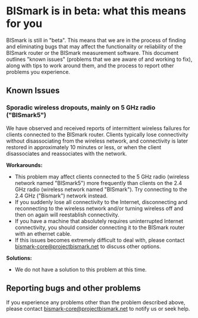 BISmark is in beta: what this means for you
===========================================

BISmark is still in "beta". This means that we are in the process of finding
and eliminating bugs that may affect the functionality or reliability of the
BISmark router or the BISmark measurement software. This document outlines
"known issues" (problems that we are aware of and working to fix), along with
tips to work around them, and the process to report other problems you
experience.

Known Issues
------------

### Sporadic wireless dropouts, mainly on 5 GHz radio ("BISmark5")

We have observed and received reports of intermittent wireless failures for
clients connected to the BISmark router. Clients typically lose connectivity
without disassociating from the wireless network, and connectivity is later
restored in approximately 10 minutes or less, or when the client disassociates
and reassociates with the network.

**Workarounds:**

- This problem may affect clients connected to the 5 GHz radio (wireless
  network named "BISmark5") more frequently than clients on the 2.4 GHz radio
  (wireless network named "BISmark"). Try connecting to the 2.4 GHz ("Bismark")
  network instead.
- If you suddenly lose all connectivity to the Internet, disconnecting and
  reconnecting to the wireless network and/or turning wireless off and then on
  again will reestablish connectivity.
- If you have a machine that absolutely requires uninterrupted Internet
  connectivity, you should consider connecting it to the BISmark router with an
  ethernet cable.
- If this issues becomes extremely difficult to deal with, please contact
  <bismark-core@projectbismark.net> to discuss other options.

**Solutions:**

- We do not have a solution to this problem at this time.

Reporting bugs and other problems
---------------------------------

If you experience any problems other than the problem described above, please
contact <bismark-core@projectbismark.net> to notify us or seek help.
